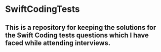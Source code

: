 # SwiftCodingTests

<h2>This is a repository for keeping the solutions for the Swift Coding tests questions which I have faced while attending interviews.<h2>
